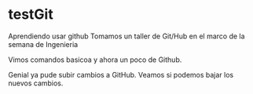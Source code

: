 # testGit
Aprendiendo usar github
Tomamos un taller de  Git/Hub en el marco de la semana de Ingenieria

Vimos comandos basicoa y ahora un poco de Github.


Genial ya pude subir cambios a GitHub.
Veamos si podemos bajar los nuevos cambios.
